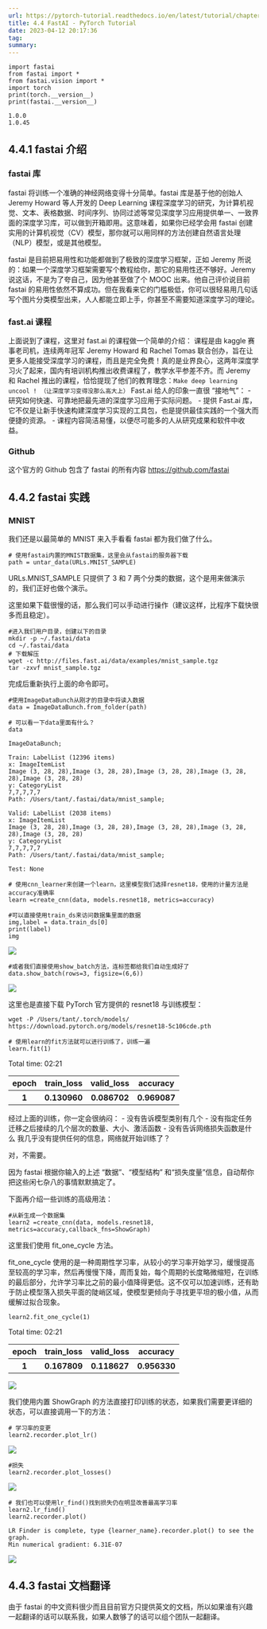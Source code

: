 ```yaml
---
url: https://pytorch-tutorial.readthedocs.io/en/latest/tutorial/chapter04_advanced/4_4_fastai/
title: 4.4 FastAI - PyTorch Tutorial
date: 2023-04-12 20:17:36
tag: 
summary: 
---
```

```
import fastai
from fastai import *
from fastai.vision import *
import torch
print(torch.__version__)
print(fastai.__version__)
```

```
1.0.0
1.0.45
```

## 4.4.1 fastai 介绍

### fastai 库

fastai 将训练一个准确的神经网络变得十分简单。fastai 库是基于他的创始人 Jeremy Howard 等人开发的 Deep Learning 课程深度学习的研究，为计算机视觉、文本、表格数据、时间序列、协同过滤等常见深度学习应用提供单一、一致界面的深度学习库，可以做到开箱即用。这意味着，如果你已经学会用 fastai 创建实用的计算机视觉（CV）模型，那你就可以用同样的方法创建自然语言处理（NLP）模型，或是其他模型。

fastai 是目前把易用性和功能都做到了极致的深度学习框架，正如 Jeremy 所说的：如果一个深度学习框架需要写个教程给你，那它的易用性还不够好。Jeremy 说这话，不是为了夸自己，因为他甚至做了个 MOOC 出来。他自己评价说目前 fastai 的易用性依然不算成功。但在我看来它的门槛极低，你可以很轻易用几句话写个图片分类模型出来，人人都能立即上手，你甚至不需要知道深度学习的理论。

### fast.ai 课程

上面说到了课程，这里对 fast.ai 的课程做一个简单的介绍： 课程是由 kaggle 赛事老司机，连续两年冠军 Jeremy Howard 和 Rachel Tomas 联合创办，旨在让更多人能接受深度学习的课程，而且是完全免费！真的是业界良心，这两年深度学习火了起来，国内有培训机构推出收费课程了，教学水平参差不齐。而 Jeremy 和 Rachel 推出的课程，恰恰提现了他们的教育理念：`Make deep learning uncool ! （让深度学习变得没那么高大上）` Fast.ai 给人的印象一直很 “接地气”： - 研究如何快速、可靠地把最先进的深度学习应用于实际问题。 - 提供 Fast.ai 库，它不仅是让新手快速构建深度学习实现的工具包，也是提供最佳实践的一个强大而便捷的资源。 - 课程内容简洁易懂，以便尽可能多的人从研究成果和软件中收益。

### Github

这个官方的 Github 包含了 fastai 的所有内容 https://github.com/fastai

## 4.4.2 fastai 实践

### MNIST

我们还是以最简单的 MNIST 来入手看看 fastai 都为我们做了什么。

```
# 使用fastai内置的MNIST数据集，这里会从fastai的服务器下载
path = untar_data(URLs.MNIST_SAMPLE)
```

URLs.MNIST_SAMPLE 只提供了 3 和 7 两个分类的数据，这个是用来做演示的，我们正好也做个演示。

这里如果下载很慢的话，那么我们可以手动进行操作（建议这样，比程序下载快很多而且稳定）。

```
#进入我们用户目录，创建以下的目录
mkdir -p ~/.fastai/data
cd ~/.fastai/data
# 下载解压
wget -c http://files.fast.ai/data/examples/mnist_sample.tgz
tar -zxvf mnist_sample.tgz
```

完成后重新执行上面的命令即可。

```
#使用ImageDataBunch从刚才的目录中将读入数据
data = ImageDataBunch.from_folder(path)
```

```
# 可以看一下data里面有什么？
data
```

```
ImageDataBunch;

Train: LabelList (12396 items)
x: ImageItemList
Image (3, 28, 28),Image (3, 28, 28),Image (3, 28, 28),Image (3, 28, 28),Image (3, 28, 28)
y: CategoryList
7,7,7,7,7
Path: /Users/tant/.fastai/data/mnist_sample;

Valid: LabelList (2038 items)
x: ImageItemList
Image (3, 28, 28),Image (3, 28, 28),Image (3, 28, 28),Image (3, 28, 28),Image (3, 28, 28)
y: CategoryList
7,7,7,7,7
Path: /Users/tant/.fastai/data/mnist_sample;

Test: None
```

```
# 使用cnn_learner来创建一个learn，这里模型我们选择resnet18，使用的计量方法是accuracy准确率
learn =create_cnn(data, models.resnet18, metrics=accuracy)
```

```
#可以直接使用train_ds来访问数据集里面的数据
img,label = data.train_ds[0]
print(label)
img
```

![](https://pytorch-tutorial.readthedocs.io/en/latest/tutorial/chapter04_advanced/img/4_4_fastai_8_1.png)

```
#或者我们直接使用show_batch方法，连标签都给我们自动生成好了
data.show_batch(rows=3, figsize=(6,6))
```

![](https://pytorch-tutorial.readthedocs.io/en/latest/tutorial/chapter04_advanced/img/4_4_fastai_9_0.png)

这里也是直接下载 PyTorch 官方提供的 resnet18 与训练模型：

`wget -P /Users/tant/.torch/models/ https://download.pytorch.org/models/resnet18-5c106cde.pth`

```
# 使用learn的fit方法就可以进行训练了，训练一遍
learn.fit(1)
```

Total time: 02:21

<table><tbody><tr><th>epoch</th><th>train_loss</th><th>valid_loss</th><th>accuracy</th></tr><tr><th>1</th><th>0.130960</th><th>0.086702</th><th>0.969087</th></tr></tbody></table>

经过上面的训练，你一定会很纳闷： - 没有告诉模型类别有几个 - 没有指定任务迁移之后接续的几个层次的数量、大小、激活函数 - 没有告诉网络损失函数是什么 我几乎没有提供任何的信息，网络就开始训练了？

对，不需要。

因为 fastai 根据你输入的上述 “数据”、“模型结构” 和“损失度量”信息，自动帮你把这些闲七杂八的事情默默搞定了。

下面再介绍一些训练的高级用法：

```
#从新生成一个数据集
learn2 =create_cnn(data, models.resnet18, metrics=accuracy,callback_fns=ShowGraph)
```

这里我们使用 fit_one_cycle 方法。

fit_one_cycle 使用的是一种周期性学习率，从较小的学习率开始学习，缓慢提高至较高的学习率，然后再慢慢下降，周而复始，每个周期的长度略微缩短，在训练的最后部分，允许学习率比之前的最小值降得更低。这不仅可以加速训练，还有助于防止模型落入损失平面的陡峭区域，使模型更倾向于寻找更平坦的极小值，从而缓解过拟合现象。

```
learn2.fit_one_cycle(1)
```

Total time: 02:21

<table><tbody><tr><th>epoch</th><th>train_loss</th><th>valid_loss</th><th>accuracy</th></tr><tr><th>1</th><th>0.167809</th><th>0.118627</th><th>0.956330</th></tr></tbody></table>

![](https://pytorch-tutorial.readthedocs.io/en/latest/tutorial/chapter04_advanced/img/4_4_fastai_15_1.png)

我们使用内置 ShowGraph 的方法直接打印训练的状态，如果我们需要更详细的状态，可以直接调用一下的方法：

```
# 学习率的变更
learn2.recorder.plot_lr()
```

![](https://pytorch-tutorial.readthedocs.io/en/latest/tutorial/chapter04_advanced/img/4_4_fastai_17_0.png)

```
#损失
learn2.recorder.plot_losses()
```

![](https://pytorch-tutorial.readthedocs.io/en/latest/tutorial/chapter04_advanced/img/4_4_fastai_18_0.png)

```
# 我们也可以使用lr_find()找到损失仍在明显改善最高学习率
learn2.lr_find()
learn2.recorder.plot()
```

```
LR Finder is complete, type {learner_name}.recorder.plot() to see the graph.
Min numerical gradient: 6.31E-07
```

![](https://pytorch-tutorial.readthedocs.io/en/latest/tutorial/chapter04_advanced/img/4_4_fastai_19_2.png)

## 4.4.3 fastai 文档翻译

由于 fastai 的中文资料很少而且目前官方只提供英文的文档，所以如果谁有兴趣一起翻译的话可以联系我，如果人数够了的话可以组个团队一起翻译。
